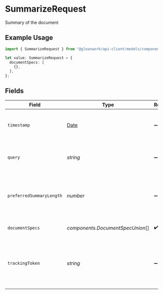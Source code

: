 # SummarizeRequest

Summary of the document

## Example Usage

```typescript
import { SummarizeRequest } from "@gleanwork/api-client/models/components";

let value: SummarizeRequest = {
  documentSpecs: [
    {},
  ],
};
```

## Fields

| Field                                                                                         | Type                                                                                          | Required                                                                                      | Description                                                                                   |
| --------------------------------------------------------------------------------------------- | --------------------------------------------------------------------------------------------- | --------------------------------------------------------------------------------------------- | --------------------------------------------------------------------------------------------- |
| `timestamp`                                                                                   | [Date](https://developer.mozilla.org/en-US/docs/Web/JavaScript/Reference/Global_Objects/Date) | :heavy_minus_sign:                                                                            | The ISO 8601 timestamp associated with the client request.                                    |
| `query`                                                                                       | *string*                                                                                      | :heavy_minus_sign:                                                                            | Optional query that the summary should be about                                               |
| `preferredSummaryLength`                                                                      | *number*                                                                                      | :heavy_minus_sign:                                                                            | Optional length of summary output. If not given, defaults to 500 chars.                       |
| `documentSpecs`                                                                               | *components.DocumentSpecUnion*[]                                                              | :heavy_check_mark:                                                                            | Specifications of documents to summarize                                                      |
| `trackingToken`                                                                               | *string*                                                                                      | :heavy_minus_sign:                                                                            | An opaque token that represents this particular result. To be used for /feedback reporting.   |